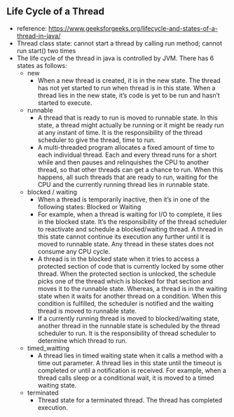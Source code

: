 ## Life Cycle of a Thread

- reference: https://www.geeksforgeeks.org/lifecycle-and-states-of-a-thread-in-java/
- Thread class state: cannot start a thread by calling run method; cannot run start() two times
- The life cycle of the thread in java is controlled by JVM. There has 6 states as follows:
  - new
    - When a new thread is created, it is in the new state. The thread has not yet started to run when thread is in this state. When a thread lies in the new state, it’s code is yet to be run and hasn’t started to execute.
  - runnable
    - A thread that is ready to run is moved to runnable state. In this state, a thread might actually be running or it might be ready run at any instant of time. It is the responsibility of the thread scheduler to give the thread, time to run.
    - A multi-threaded program allocates a fixed amount of time to each individual thread. Each and every thread runs for a short while and then pauses and relinquishes the CPU to another thread, so that other threads can get a chance to run. When this happens, all such threads that are ready to run, waiting for the CPU and the currently running thread lies in runnable state.
  - blocked / waiting
    - When a thread is temporarily inactive, then it’s in one of the following states: Blocked or Waiting
    - For example, when a thread is waiting for I/O to complete, it lies in the blocked state. It’s the responsibility of the thread scheduler to reactivate and schedule a blocked/waiting thread. A thread in this state cannot continue its execution any further until it is moved to runnable state. Any thread in these states does not consume any CPU cycle.
    - A thread is in the blocked state when it tries to access a protected section of code that is currently locked by some other thread. When the protected section is unlocked, the schedule picks one of the thread which is blocked for that section and moves it to the runnable state. Whereas, a thread is in the waiting state when it waits for another thread on a condition. When this condition is fulfilled, the scheduler is notified and the waiting thread is moved to runnable state.
    - If a currently running thread is moved to blocked/waiting state, another thread in the runnable state is scheduled by the thread scheduler to run. It is the responsibility of thread scheduler to determine which thread to run.
  - timed_waitting
    - A thread lies in timed waiting state when it calls a method with a time out parameter. A thread lies in this state until the timeout is completed or until a notification is received. For example, when a thread calls sleep or a conditional wait, it is moved to a timed waiting state.
  - terminated
    - Thread state for a terminated thread. The thread has completed execution.
